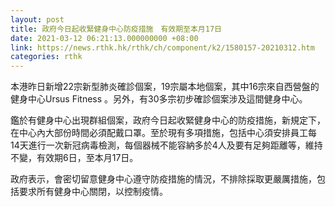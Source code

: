 ```yaml
---
layout: post
title: 政府今日起收緊健身中心防疫措施　有效期至本月17日
date: 2021-03-12 06:21:13.000000000 +08:00
link: https://news.rthk.hk/rthk/ch/component/k2/1580157-20210312.htm
categories: rthk
---
```


本港昨日新增22宗新型肺炎確診個案，19宗屬本地個案，其中16宗來自西營盤的健身中心Ursus Fitness 。另外，有30多宗初步確診個案涉及這間健身中心。

鑑於有健身中心出現群組個案，政府今日起收緊健身中心的防疫措施，新規定下，在中心內大部份時間必須配戴口罩。至於現有多項措施，包括中心須安排員工每14天進行一次新冠病毒檢測，每個器械不能容納多於4人及要有足夠距離等，維持不變，有效期6日，至本月17日。

政府表示，會密切留意健身中心遵守防疫措施的情況，不排除採取更嚴厲措施，包括要求所有健身中心關閉，以控制疫情。
